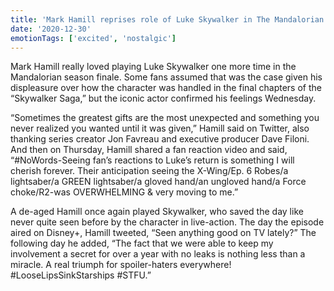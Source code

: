 ```yaml
---
title: 'Mark Hamill reprises role of Luke Skywalker in The Mandalorian'
date: '2020-12-30'
emotionTags: ['excited', 'nostalgic']
---
```


Mark Hamill really loved playing Luke Skywalker one more time in the Mandalorian season finale. Some fans assumed that was the case given his displeasure over how the character was handled in the final chapters of the “Skywalker Saga,” but the iconic actor confirmed his feelings Wednesday.

“Sometimes the greatest gifts are the most unexpected and something you never realized you wanted until it was given,” Hamill said on Twitter, also thanking series creator Jon Favreau and executive producer Dave Filoni. And then on Thursday, Hamill shared a fan reaction video and said, “#NoWords-Seeing fan’s reactions to Luke’s return is something I will cherish forever. Their anticipation seeing the X-Wing/Ep. 6 Robes/a lightsaber/a GREEN lightsaber/a gloved hand/an ungloved hand/a Force choke/R2-was OVERWHELMING & very moving to me.”

A de-aged Hamill once again played Skywalker, who saved the day like never quite seen before by the character in live-action. The day the episode aired on Disney+, Hamill tweeted, “Seen anything good on TV lately?” The following day he added, “The fact that we were able to keep my involvement a secret for over a year with no leaks is nothing less than a miracle. A real triumph for spoiler-haters everywhere! #LooseLipsSinkStarships #STFU.”